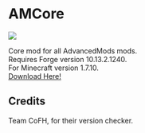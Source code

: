 AMCore
======

<a href='http://play.zsinfo.nl:8080/job/AMCore/'><img src='http://play.zsinfo.nl:8080/job/AMCore/badge/icon'></a>

Core mod for all AdvancedMods mods.<br>
Requires Forge version 10.13.2.1240.<br>
For Minecraft version 1.7.10.<br>
<a href='https://minecraft.curseforge.com/mc-mods/227899-amcore/'>Download Here!</a>

<h2>Credits</h2>
Team CoFH, for their version checker.
